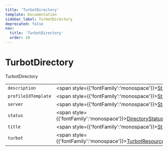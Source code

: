 ```yaml
---
title: 'TurbotDirectory'
template: Documentation
sidebar_label: TurbotDirectory
deprecated: false
nav:
  title: 'TurbotDirectory'
  order: 10
---
```


# TurbotDirectory

<div style={{'fontFamily':'monospace'}}><span style={{'fontSize':'1.5rem','fontWeight':500}}>TurbotDirectory</span></div>





| | | |
| -- | -- | -- |
| `description` | <span style={{'fontFamily':'monospace'}}><a href="/guardrails/docs/reference/graphql/scalar/String">String</a></span> |  |
| `profileIdTemplate` | <span style={{'fontFamily':'monospace'}}><a href="/guardrails/docs/reference/graphql/scalar/String">String</a>!</span> |  |
| `server` | <span style={{'fontFamily':'monospace'}}><a href="/guardrails/docs/reference/graphql/scalar/String">String</a>!</span> |  |
| `status` | <span style={{'fontFamily':'monospace'}}><a href="/guardrails/docs/reference/graphql/enum/DirectoryStatus">DirectoryStatus</a>!</span> |  |
| `title` | <span style={{'fontFamily':'monospace'}}><a href="/guardrails/docs/reference/graphql/scalar/String">String</a>!</span> |  |
| `turbot` | <span style={{'fontFamily':'monospace'}}><a href="/guardrails/docs/reference/graphql/object/TurbotResourceMetadata">TurbotResourceMetadata</a>!</span> |  |